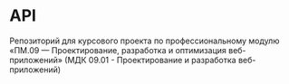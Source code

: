 # API
Репозиторий для курсового проекта по профессиональному модулю   «ПМ.09 — Проектирование, разработка и оптимизация веб-приложений» (МДК 09.01 - Проектирование и разработка веб-приложений)
